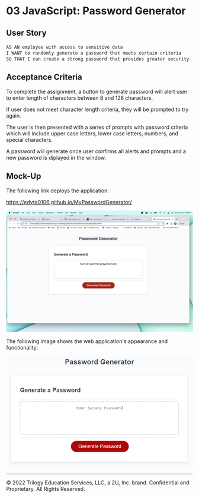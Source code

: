 # 03 JavaScript: Password Generator
## User Story

```
AS AN employee with access to sensitive data
I WANT to randomly generate a password that meets certain criteria
SO THAT I can create a strong password that provides greater security
```

## Acceptance Criteria
To complete the assignment, a button to generate password will alert user to enter length of characters between 8 and 128 characters. 

If user does not meet character length criteria, they will be prompted to try again.

The user is then presented with a series of prompts with password criteria which will include upper case letters, lower case letters, numbers, and special characters.

A password will generate once user confirms all alerts and prompts and a new password is diplayed in the window.

## Mock-Up

The following link deploys the application:

https://edyta0106.github.io/MyPasswordGenerator/

![Alt text](./Assets/Screen%20Shot%202022-10-30%20at%205.06.33%20PM%20(2).png)

The following image shows the web application's appearance and functionality:

![The Password Generator application displays a red button to "Generate Password".](./Assets/03-javascript-homework-demo.png)

- - -
© 2022 Trilogy Education Services, LLC, a 2U, Inc. brand. Confidential and Proprietary. All Rights Reserved.
